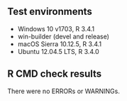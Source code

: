 ## Test environments
* Windows 10 v1703, R 3.4.1
* win-builder (devel and release)
* macOS Sierra 10.12.5, R 3.4.1
* Ubuntu 12.04.5 LTS, R 3.4.0

## R CMD check results

There were no ERRORs or WARNINGs.
